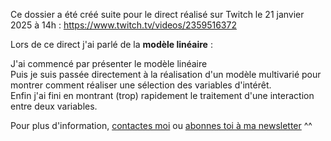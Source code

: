 Ce dossier a été créé suite pour le direct réalisé sur Twitch le 21 janvier 2025 à 14h : <https://www.twitch.tv/videos/2359516372>

Lors de ce direct j'ai parlé de la **modèle linéaire** :

J'ai commencé par présenter le modèle linéaire\
Puis je suis passée directement à la réalisation d'un modèle multivarié pour montrer comment réaliser une sélection des variables d'intérêt.  
Enfin j'ai fini en montrant (trop) rapidement le traitement d'une interaction entre deux variables.  

Pour plus d'information, [contactes moi](mailto:marie.vaugoyeau@gmail.com) ou [abonnes toi à ma newsletter](https://d1154691.sibforms.com/serve/MUIEAPndH0F66_TPflUUviv2fpniq83Hv6-_YISQRmnjaciWx7TaJF4D1KmmXljaDxhKAg3ITx84w6HAf3Vd3skQC_UvYN2amOIqT9n3x-MmIwEZowoWwp3Ga5QzA2mHRr9e-l77Drmw0GPb5Q0IfzqqD6cebiy0MdN_ReSIDLRMQ2qYZSDtQiJUf9YTtXI4-JJ_VPRs_k31kSh8) \^\^
